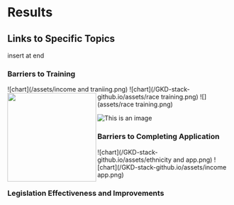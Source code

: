 # Results 

## Links to Specific Topics
insert at end 

### Barriers to Training
![chart](/assets/income and traniing.png)
![chart](/GKD-stack-github.io/assets/race training.png)
<img align="left" src="images/assets/race training.png" width=200 > ![](assets/race training.png)

![This is an image](https://myoctocat.com/assets/images/base-octocat.svg)

### Barriers to Completing Application
![chart](/GKD-stack-github.io/assets/ethnicity and app.png)
![chart](/GKD-stack-github.io/assets/income app.png)

### Legislation Effectiveness and Improvements
